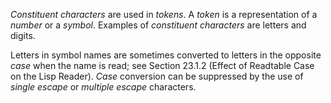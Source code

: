  



*Constituent characters* are used in *tokens*. A *token* is a representation of a *number* or a *symbol*. Examples of *constituent characters* are letters and digits. 



Letters in symbol names are sometimes converted to letters in the opposite *case* when the name is read; see Section 23.1.2 (Effect of Readtable Case on the Lisp Reader). *Case* conversion can be suppressed by the use of *single escape* or *multiple escape* characters. 



